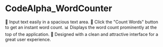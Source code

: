 # CodeAlpha_WordCounter
📄 Input text easily in a spacious text area. 🔢 Click the "Count Words" button to get an instant word count. 📊 Displays the word count prominently at the top of the application. 🎨 Designed with a clean and attractive interface for a great user experience.
